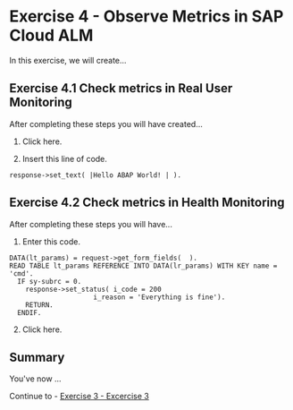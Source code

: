 # Exercise 4 - Observe Metrics in SAP Cloud ALM

In this exercise, we will create...

## Exercise 4.1 Check metrics in Real User Monitoring

After completing these steps you will have created...

1. Click here.

2.	Insert this line of code.
```abap
response->set_text( |Hello ABAP World! | ). 
```



## Exercise 4.2 Check metrics in Health Monitoring

After completing these steps you will have...

1.	Enter this code.
```abap
DATA(lt_params) = request->get_form_fields(  ).
READ TABLE lt_params REFERENCE INTO DATA(lr_params) WITH KEY name = 'cmd'.
  IF sy-subrc = 0.
    response->set_status( i_code = 200
                     i_reason = 'Everything is fine').
    RETURN.
  ENDIF.

```

2.	Click here.

## Summary

You've now ...

Continue to - [Exercise 3 - Excercise 3 ](../ex3/README.md)


